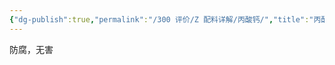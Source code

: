 ```yaml
---
{"dg-publish":true,"permalink":"/300 评价/Z 配料详解/丙酸钙/","title":"丙酸钙","created":"2024-01-25T18:45:04.000+08:00","updated":"2024-01-25T18:45:04.000+08:00"}
---
```



防腐，无害